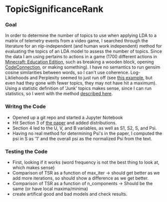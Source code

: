 # TopicSignificanceRank
### Goal
In order to determine the number of topics to use when applying LDA to a matrix of telemetry events from a video game, I searched through the literature for an nlp-independent (and human work independent) method for evaluating the topics of an LDA model to assess the number of topics.  Since the data I am using pertains to actions in a game (1700 different actions in [Minecraft: Education Edition](https://education.minecraft.net/), such as breaking a wooden block, opening [CodeConnection](https://education.minecraft.net/trainings/code-builder-for-minecraft-education-edition), or making something).  I have no semantics to run gensim cosine similarities between words, so I can't use coherence.  Log-Likliehoods and Perplexity seemed to just run off (see [this example](https://www.machinelearningplus.com/nlp/topic-modeling-python-sklearn-examples/#13compareldamodelperformancescores), but even had they gone with fewer topics, they may not have hit a maximum).  Using a statistic definition of 'Junk' topics makes sense, since I can run statistics, so I went with the method [described here](https://mimno.infosci.cornell.edu/info6150/readings/ECML09_AlSumaitetal.pdf).

### Writng the Code
- Opened up a git repo and started a Jupyter Notebook
- Hit Section 3 of [the paper](https://mimno.infosci.cornell.edu/info6150/readings/ECML09_AlSumaitetal.pdf) and added distributions.
- Section 4 led to the U, V, and B variables, as well as S1, S2, S, and Psi.
- Having no real method for determining Psi's in the paper, I computed the psi in S as '1' and the overall psi as the normalized Psi from the text.

### Testing the Code
- First, looking if it works (word frequency is not the best thing to look at, which makes sense)
- Comparison of TSR as a function of max_iter -> should get better as we add more iterations, so should show a difference as we get better.
- Comparison of TSR as a function of n_components -> Should be the same (or have local maxima/minima)
- create artifical good and bad models and check results.